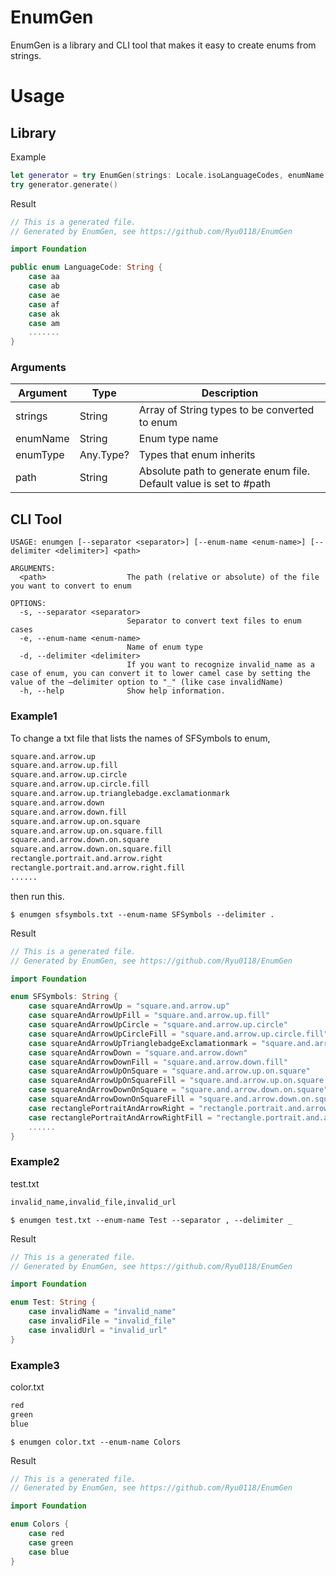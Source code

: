 # EnumGen
EnumGen is a library and CLI tool that makes it easy to create enums from strings.

# Usage
## Library
Example
```Swift
let generator = try EnumGen(strings: Locale.isoLanguageCodes, enumName: "LanguageCode", enumType: String.self)
try generator.generate()
```
Result
```Swift
// This is a generated file.
// Generated by EnumGen, see https://github.com/Ryu0118/EnumGen

import Foundation

public enum LanguageCode: String {
    case aa
    case ab
    case ae
    case af
    case ak
    case am
    .......
}
```
### Arguments
|  Argument |  Type  |  Description  |
| ---- | ---- | ---- |
|  strings  |  String  |  Array of String types to be converted to enum  |
|  enumName  |  String  |  Enum type name  |
|  enumType  |  Any.Type? |  Types that enum inherits  |
|  path  |  String  |  Absolute path to generate enum file. Default value is set to #path  |

## CLI Tool
```
USAGE: enumgen [--separator <separator>] [--enum-name <enum-name>] [--delimiter <delimiter>] <path>

ARGUMENTS:
  <path>                  The path (relative or absolute) of the file you want to convert to enum

OPTIONS:
  -s, --separator <separator>
                          Separator to convert text files to enum cases
  -e, --enum-name <enum-name>
                          Name of enum type
  -d, --delimiter <delimiter>
                          If you want to recognize invalid_name as a case of enum, you can convert it to lower camel case by setting the value of the —delimiter option to "_" (like case invalidName)
  -h, --help              Show help information.
``` 
### Example1
To change a txt file that lists the names of SFSymbols to enum,
```txt
square.and.arrow.up
square.and.arrow.up.fill
square.and.arrow.up.circle
square.and.arrow.up.circle.fill
square.and.arrow.up.trianglebadge.exclamationmark
square.and.arrow.down
square.and.arrow.down.fill
square.and.arrow.up.on.square
square.and.arrow.up.on.square.fill
square.and.arrow.down.on.square
square.and.arrow.down.on.square.fill
rectangle.portrait.and.arrow.right
rectangle.portrait.and.arrow.right.fill
......
```
then run this.
```
$ enumgen sfsymbols.txt --enum-name SFSymbols --delimiter .
````
Result
```Swift
// This is a generated file.
// Generated by EnumGen, see https://github.com/Ryu0118/EnumGen

import Foundation

enum SFSymbols: String {
    case squareAndArrowUp = "square.and.arrow.up"
    case squareAndArrowUpFill = "square.and.arrow.up.fill"
    case squareAndArrowUpCircle = "square.and.arrow.up.circle"
    case squareAndArrowUpCircleFill = "square.and.arrow.up.circle.fill"
    case squareAndArrowUpTrianglebadgeExclamationmark = "square.and.arrow.up.trianglebadge.exclamationmark"
    case squareAndArrowDown = "square.and.arrow.down"
    case squareAndArrowDownFill = "square.and.arrow.down.fill"
    case squareAndArrowUpOnSquare = "square.and.arrow.up.on.square"
    case squareAndArrowUpOnSquareFill = "square.and.arrow.up.on.square.fill"
    case squareAndArrowDownOnSquare = "square.and.arrow.down.on.square"
    case squareAndArrowDownOnSquareFill = "square.and.arrow.down.on.square.fill"
    case rectanglePortraitAndArrowRight = "rectangle.portrait.and.arrow.right"
    case rectanglePortraitAndArrowRightFill = "rectangle.portrait.and.arrow.right.fill"
    ......
}
```
### Example2
test.txt
```txt
invalid_name,invalid_file,invalid_url
```
```
$ enumgen test.txt --enum-name Test --separator , --delimiter _
```
Result
```Swift
// This is a generated file.
// Generated by EnumGen, see https://github.com/Ryu0118/EnumGen

import Foundation

enum Test: String {
    case invalidName = "invalid_name"
    case invalidFile = "invalid_file"
    case invalidUrl = "invalid_url"
}
``` 
### Example3
color.txt
```txt
red
green
blue
```
```
$ enumgen color.txt --enum-name Colors
```
Result
```Swift
// This is a generated file.
// Generated by EnumGen, see https://github.com/Ryu0118/EnumGen

import Foundation

enum Colors {
    case red
    case green
    case blue
}
```
